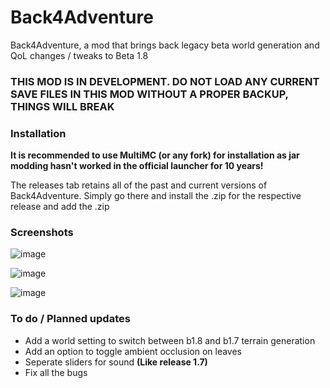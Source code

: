 # Back4Adventure

Back4Adventure, a mod that brings back legacy beta world generation and QoL changes / tweaks to Beta 1.8

### THIS MOD IS IN DEVELOPMENT. DO NOT LOAD ANY CURRENT SAVE FILES IN THIS MOD WITHOUT A PROPER BACKUP, THINGS WILL BREAK

### Installation

**It is recommended to use MultiMC (or any fork) for installation as jar modding hasn't worked in the official launcher for 10 years!**

The releases tab retains all of the past and current versions of Back4Adventure. Simply go there and install the .zip for the respective release and add the .zip

### Screenshots

![image](https://user-images.githubusercontent.com/78571856/215299616-d0d9ed24-730e-49b3-8bbb-541f689f4361.png)

![image](https://user-images.githubusercontent.com/78571856/215299669-a9a05d38-e552-4918-bf1c-0f10c14f9b9c.png)

![image](https://user-images.githubusercontent.com/78571856/215299674-fb35cb58-2fa7-497e-8337-6c18e8cb212a.png)

### To do / Planned updates
- Add a world setting to switch between b1.8 and b1.7 terrain generation
- Add an option to toggle ambient occlusion on leaves
- Seperate sliders for sound **(Like release 1.7)**
- Fix all the bugs
